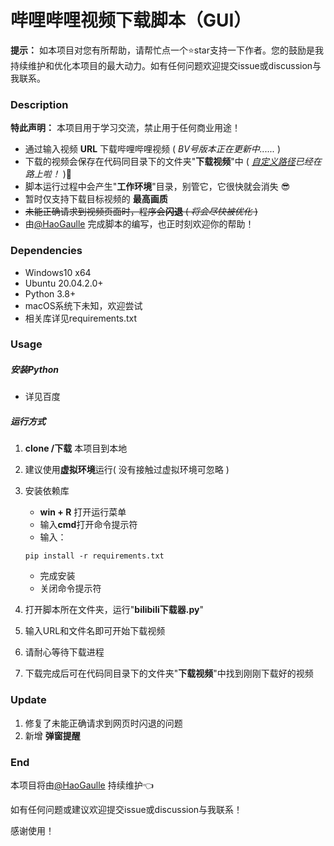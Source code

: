 # 哔哩哔哩视频下载脚本（GUI）

**提示：** 如本项目对您有所帮助，请帮忙点一个⭐star支持一下作者。您的鼓励是我持续维护和优化本项目的最大动力。如有任何问题欢迎提交issue或discussion与我联系。



### Description

**特此声明：** 本项目用于学习交流，禁止用于任何商业用途！

- 通过输入视频 **URL** 下载哔哩哔哩视频 ( *BV号版本正在更新中......* )
- 下载的视频会保存在代码同目录下的文件夹"**下载视频**"中 ( *<u>自定义路径</u>已经在路上啦！* ):clap:
- 脚本运行过程中会产生"**工作环境**"目录，别管它，它很快就会消失 :sunglasses:
- 暂时仅支持下载目标视频的 **最高画质**
- ~~未能正确请求到视频页面时，程序会**闪退** ( *将会尽快被优化* )~~
- 由[@HaoGaulle](https://github.com/HaoGaulle) 完成脚本的编写，也正时刻欢迎你的帮助！



### Dependencies

- Windows10 x64 
- Ubuntu 20.04.2.0+
- Python 3.8+
- macOS系统下未知，欢迎尝试
- 相关库详见requirements.txt



### Usage

##### 安装Python
- 详见百度

##### 运行方式

1.  **clone /下载** 本项目到本地

2.  建议使用**虚拟环境**运行( 没有接触过虚拟环境可忽略 )

3.  安装依赖库

    - **win + R** 打开运行菜单
    - 输入**cmd**打开命令提示符
    - 输入：

    ```
    pip install -r requirements.txt
    ```

    - 完成安装
    - 关闭命令提示符

4.  打开脚本所在文件夹，运行"**bilibili下载器.py**"

5.  输入URL和文件名即可开始下载视频

6. 请耐心等待下载进程

7. 下载完成后可在代码同目录下的文件夹"**下载视频**"中找到刚刚下载好的视频

### Update
1. 修复了未能正确请求到网页时闪退的问题
2. 新增 **弹窗提醒**

### End

本项目将由[@HaoGaulle](https://github.com/HaoGaulle) 持续维护:point_left:

如有任何问题或建议欢迎提交issue或discussion与我联系！

感谢使用！
